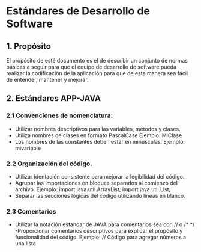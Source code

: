 # Estándares de Desarrollo de Software

## 1. Propósito
El propósito de esté documento es el de describir un conjunto  de normas básicas a seguir para que el equipo de desarrollo de software  pueda realizar la codificación de la aplicación para que de esta manera sea fácil de entender, mantener y mejorar.
## 2. Estándares APP-JAVA
### 2.1 Convenciones de nomenclatura:
- Utilizar nombres descriptivos para las variables, métodos y clases. 
- Utiliza nombres de clases en formato PascalCase 
Ejemplo: MiClase
- Los nombres de las constantes deben estar en minúsculas. 
Ejemplo: mivariable
### 2.2 Organización del código.
- Utilizar identación consistente para mejorar la legibilidad del código.
- Agrupar las importaciones en bloques separados al comienzo del archivo.
Ejemplo:
 import java.util.ArrayList;
 import java.util.List;
- Separar las secciones lógicas del código utilizando líneas en blanco.
### 2.3 Comentarios
- Utilizar la notación estandar de JAVA para comentarios sea con // o /* */
-Proporcionar comentarios descriptivos para explicar el propósito y funcionalidad del código.
Ejemplo:
// Código para agregar números a una lista

